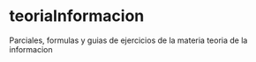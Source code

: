 # teoriaInformacion
Parciales, formulas y guias de ejercicios de la materia teoria de la informacion

